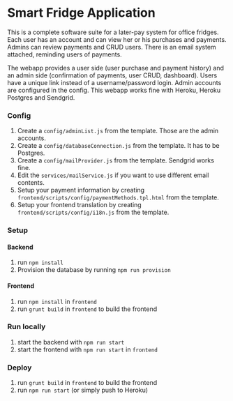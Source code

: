 # Smart Fridge Application

This is a complete software suite for a later-pay system for office fridges.
Each user has an account and can view her or his purchases and payments.
Admins can review payments and CRUD users. There is an email system attached,
reminding users of payments.

The webapp provides a user side (user purchase and payment history) and an admin
side (confirmation of payments, user CRUD, dashboard). Users have a unique link
instead of a username/password login. Admin accounts are configured in the
config.
This webapp works fine with Heroku, Heroku Postgres and Sendgrid.

### Config
1. Create a `config/adminList.js` from the template. Those are the admin
   accounts.
2. Create a `config/databaseConnection.js` from the template. It has to be
   Postgres.
3. Create a `config/mailProvider.js` from the template. Sendgrid works fine.
4. Edit the `services/mailService.js` if you want to use different email
   contents.
5. Setup your payment information by creating
  `frontend/scripts/config/paymentMethods.tpl.html` from the template.
6. Setup your frontend translation by creating
  `frontend/scripts/config/i18n.js` from the template.

### Setup
#### Backend
1. run `npm install`
2. Provision the database by running `npm run provision`

#### Frontend
1. run `npm install` in `frontend`
2. run `grunt build` in `frontend` to build the frontend

### Run locally
1. start the backend with `npm run start`
2. start the frontend with `npm run start` in `frontend`

### Deploy
1. run `grunt build` in `frontend` to build the frontend
2. run `npm run start` (or simply push to Heroku)
